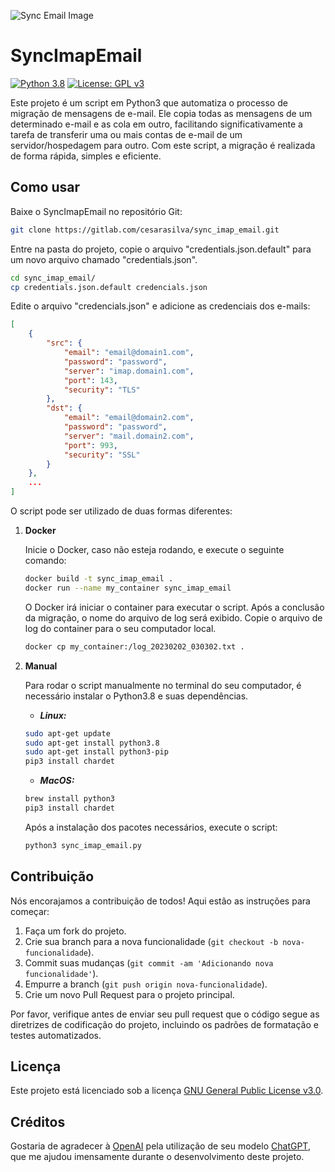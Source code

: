 ![Sync Email Image](https://cdn-icons-png.flaticon.com/128/9197/9197904.png)
# SyncImapEmail

[![Python 3.8](https://img.shields.io/badge/python-3.8-blue.svg)](https://www.python.org/downloads/release/python-380/)
[![License: GPL v3](https://img.shields.io/badge/License-GPLv3-green.svg)](https://www.gnu.org/licenses/gpl-3.0)

Este projeto é um script em Python3 que automatiza o processo de migração de mensagens de e-mail. Ele copia todas as mensagens de um determinado e-mail e as cola em outro, facilitando significativamente a tarefa de transferir uma ou mais contas de e-mail de um servidor/hospedagem para outro. Com este script, a migração é realizada de forma rápida, simples e eficiente.

## Como usar

Baixe o SyncImapEmail no repositório Git:

```bash
git clone https://gitlab.com/cesarasilva/sync_imap_email.git
```

Entre na pasta do projeto, copie o arquivo "credentials.json.default" para um novo arquivo chamado "credentials.json".

```bash
cd sync_imap_email/
cp credentials.json.default credencials.json
```

Edite o arquivo "credencials.json" e adicione as credenciais dos e-mails:

```json
[
    {
        "src": {
            "email": "email@domain1.com",
            "password": "password",
            "server": "imap.domain1.com",
            "port": 143,
            "security": "TLS"
        },
        "dst": {
            "email": "email@domain2.com",
            "password": "password",
            "server": "mail.domain2.com",
            "port": 993,
            "security": "SSL"
        }
    },
    ...
]
```

O script pode ser utilizado de duas formas diferentes:

1. **Docker**

    Inicie o Docker, caso não esteja rodando, e execute o seguinte comando:

    ```bash
    docker build -t sync_imap_email .
    docker run --name my_container sync_imap_email
    ```

    O Docker irá iniciar o container para executar o script. Após a conclusão da migração, o nome do arquivo de log será exibido. Copie o arquivo de log do container para o seu computador local.

    ```bash
    docker cp my_container:/log_20230202_030302.txt .
    ```

2. **Manual**

    Para rodar o script manualmente no terminal do seu computador, é necessário instalar o Python3.8 e suas dependências.

    - ***Linux:***

    ```bash
    sudo apt-get update
    sudo apt-get install python3.8
    sudo apt-get install python3-pip
    pip3 install chardet
    ```

    - ***MacOS:***

    ```zsh
    brew install python3
    pip3 install chardet
    ```

    Após a instalação dos pacotes necessários, execute o script:

    ```bash
    python3 sync_imap_email.py
    ```

## Contribuição

Nós encorajamos a contribuição de todos! Aqui estão as instruções para começar:

1. Faça um fork do projeto.
2. Crie sua branch para a nova funcionalidade (`git checkout -b nova-funcionalidade`).
3. Commit suas mudanças (`git commit -am 'Adicionando nova funcionalidade'`).
4. Empurre a branch (`git push origin nova-funcionalidade`).
5. Crie um novo Pull Request para o projeto principal.

Por favor, verifique antes de enviar seu pull request que o código segue as diretrizes de codificação do projeto, incluindo os padrões de formatação e testes automatizados.

## Licença

Este projeto está licenciado sob a licença [GNU General Public License v3.0](https://www.gnu.org/licenses/gpl-3.0.en.html).

## Créditos

Gostaria de agradecer à [OpenAI](https://openai.com) pela utilização de seu modelo [ChatGPT](https://chat.openai.com), que me ajudou imensamente durante o desenvolvimento deste projeto.